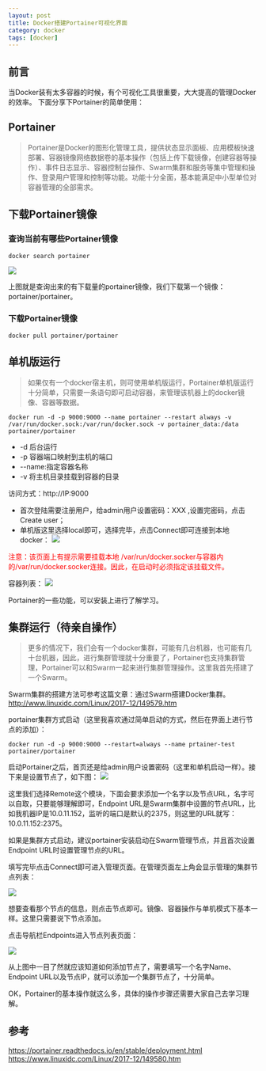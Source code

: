 ```yaml
---
layout: post
title: Docker搭建Portainer可视化界面
category: docker
tags: [docker]
---
```

## 前言
当Docker装有太多容器的时候，有个可视化工具很重要，大大提高的管理Docker的效率。
下面分享下Portainer的简单使用：

## Portainer
> Portainer是Docker的图形化管理工具，提供状态显示面板、应用模板快速部署、容器镜像网络数据卷的基本操作（包括上传下载镜像，创建容器等操作）、事件日志显示、容器控制台操作、Swarm集群和服务等集中管理和操作、登录用户管理和控制等功能。功能十分全面，基本能满足中小型单位对容器管理的全部需求。

## 下载Portainer镜像
### 查询当前有哪些Portainer镜像

```
docker search portainer
```
![](http://jerrythh.com/assets/images/2020/docker/dockerportainer/1.jpg)

上图就是查询出来的有下载量的portainer镜像，我们下载第一个镜像：portainer/portainer。

### 下载Portainer镜像

```
docker pull portainer/portainer
```
 

## 单机版运行
> 如果仅有一个docker宿主机，则可使用单机版运行，Portainer单机版运行十分简单，只需要一条语句即可启动容器，来管理该机器上的docker镜像、容器等数据。

```
docker run -d -p 9000:9000 --name portainer --restart always -v /var/run/docker.sock:/var/run/docker.sock -v portainer_data:/data portainer/portainer
```

-  -d 后台运行
-  -p 容器端口映射到主机的端口
-  --name:指定容器名称
-  -v 将主机目录挂载到容器的目录

访问方式：http://IP:9000
   - 首次登陆需要注册用户，给admin用户设置密码：XXX ,设置完密码，点击Create user；
   - 单机版这里选择local即可，选择完毕，点击Connect即可连接到本地docker：
![](http://jerrythh.com/assets/images/2020/docker/dockerportainer/2.jpg)

<font color="red">注意：该页面上有提示需要挂载本地 /var/run/docker.socker与容器内的/var/run/docker.socker连接。因此，在启动时必须指定该挂载文件。</font>

容器列表：
![](http://jerrythh.com/assets/images/2020/docker/dockerportainer/3.jpg)

Portainer的一些功能，可以安装上进行了解学习。

## 集群运行（待亲自操作）
>更多的情况下，我们会有一个docker集群，可能有几台机器，也可能有几十台机器，因此，进行集群管理就十分重要了，Portainer也支持集群管理，Portainer可以和Swarm一起来进行集群管理操作。这里我首先搭建了一个Swarm。

Swarm集群的搭建方法可参考这篇文章：通过Swarm搭建Docker集群。<http://www.linuxidc.com/Linux/2017-12/149579.htm>

portainer集群方式启动（这里我喜欢通过简单启动的方式，然后在界面上进行节点的添加）：

```
docker run -d -p 9000:9000 --restart=always --name prtainer-test portainer/portainer
```

启动Portainer之后，首页还是给admin用户设置密码（这里和单机启动一样）。接下来是设置节点了，如下图：
![](https://www.linuxidc.com/upload/2017_12/1712181432337912.png)

这里我们选择Remote这个模块，下面会要求添加一个名字以及节点URL，名字可以自取，只要能够理解即可，Endpoint URL是Swarm集群中设置的节点URL，比如我机器IP是10.0.11.152，监听的端口是默认的2375，则这里的URL就写：10.0.11.152:2375。

如果是集群方式启动，建议portainer安装启动在Swarm管理节点，并且首次设置Endpoint URL时设置管理节点的URL。

填写完毕点击Connect即可进入管理页面。在管理页面左上角会显示管理的集群节点列表：

![](https://www.linuxidc.com/upload/2017_12/1712181432337913.png)

想要查看那个节点的信息，则点击节点即可。镜像、容器操作与单机模式下基本一样。这里只需要说下节点添加。

点击导航栏Endpoints进入节点列表页面：

![](https://www.linuxidc.com/upload/2017_12/1712181432337914.png)

从上图中一目了然就应该知道如何添加节点了，需要填写一个名字Name、Endpoint URL以及节点IP，就可以添加一个集群节点了，十分简单。

OK，Portainer的基本操作就这么多，具体的操作步骤还需要大家自己去学习理解。


## 参考
<https://portainer.readthedocs.io/en/stable/deployment.html>
<https://www.linuxidc.com/Linux/2017-12/149580.htm>
